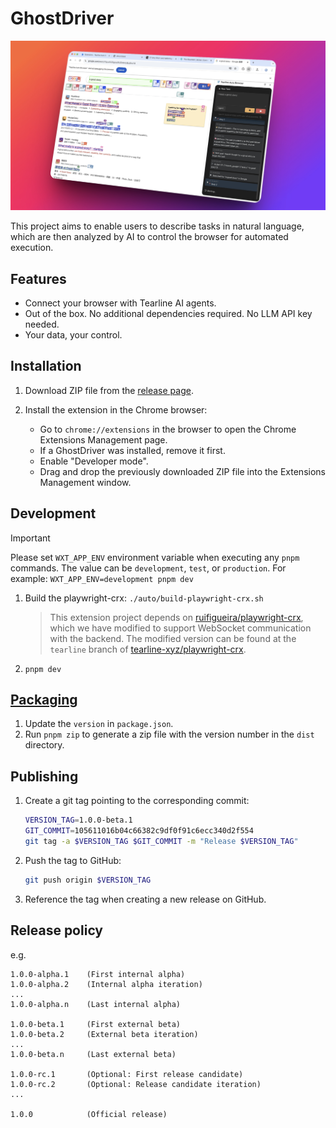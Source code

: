 # GhostDriver

![alt](./docs/assets/1744255615072.png)

This project aims to enable users to describe tasks in natural language, which are then analyzed by AI to control the browser for automated execution.

## Features

- Connect your browser with Tearline AI agents.
- Out of the box. No additional dependencies required. No LLM API key needed.
- Your data, your control.

## Installation

1. Download ZIP file from the [release page](https://github.com/tearline-xyz/GhostDriver/releases).

2. Install the extension in the Chrome browser:

    - Go to `chrome://extensions` in the browser to open the Chrome Extensions Management page.
    - If a GhostDriver was installed, remove it first.
    - Enable "Developer mode".
    - Drag and drop the previously downloaded ZIP file into the Extensions Management window.

## Development

> [!IMPORTANT]
> Please set `WXT_APP_ENV` environment variable when executing any `pnpm` commands. The value can be `development`, `test`, or `production`. For example: `WXT_APP_ENV=development pnpm dev`

1. Build the playwright-crx:
    `./auto/build-playwright-crx.sh`

    > This extension project depends on [ruifigueira/playwright-crx](https://github.com/ruifigueira/playwright-crx), which we have modified to support WebSocket communication with the backend. The modified version can be found at the `tearline` branch of [tearline-xyz/playwright-crx](https://github.com/tearline-xyz/playwright-crx).

2. `pnpm dev`

## [Packaging](https://wxt.dev/guide/essentials/publishing.html)

1. Update the `version` in `package.json`.
2. Run `pnpm zip` to generate a zip file with the version number in the `dist` directory.

## Publishing

1. Create a git tag pointing to the corresponding commit:
    ```bash
    VERSION_TAG=1.0.0-beta.1
    GIT_COMMIT=105611016b04c66382c9df0f91c6ecc340d2f554
    git tag -a $VERSION_TAG $GIT_COMMIT -m "Release $VERSION_TAG"
    ```
2. Push the tag to GitHub:
    ```bash
    git push origin $VERSION_TAG
    ```
3. Reference the tag when creating a new release on GitHub.

## Release policy

e.g.

```
1.0.0-alpha.1    (First internal alpha)
1.0.0-alpha.2    (Internal alpha iteration)
...
1.0.0-alpha.n    (Last internal alpha)

1.0.0-beta.1     (First external beta)
1.0.0-beta.2     (External beta iteration)
...
1.0.0-beta.n     (Last external beta)

1.0.0-rc.1       (Optional: First release candidate)
1.0.0-rc.2       (Optional: Release candidate iteration)
...

1.0.0            (Official release)
```
